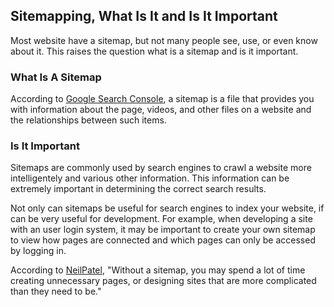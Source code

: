 ## Sitemapping, What Is It and Is It Important
Most website have a sitemap, but not many people see, use, or even know about it. This raises the question what is a sitemap and is it important.

### What Is A Sitemap
According to [Google Search Console](https://support.google.com/webmasters/answer/156184?hl=en), a sitemap is a file that provides you with information about the page, videos, and other files on a website and the relationships between such items.

### Is It Important
Sitemaps are commonly used by search engines to crawl a website more intelligentely and various other information. This information can be extremely important in determining the correct search results. 

Not only can sitemaps be useful for search engines to index your website, if can be very useful for development. For example, when developing a site with an user login system, it may be important to create your own sitemap to view how pages are connected and which pages can only be accessed by logging in.

According to [NeilPatel](https://neilpatel.com/blog/build-a-sitemap/), "Without a sitemap, you may spend a lot of time creating unnecessary pages, or designing sites that are more complicated than they need to be."
